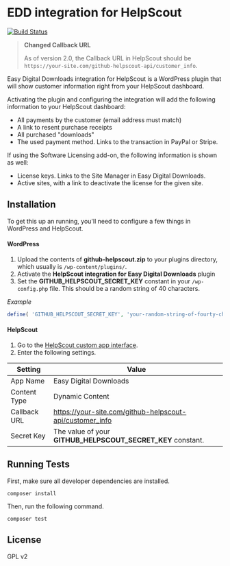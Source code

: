 EDD integration for HelpScout
=============

[![Build Status](https://api.travis-ci.org/dannyvankooten/github-helpscout.png?branch=master)](https://travis-ci.org/dannyvankooten/github-helpscout)


> **Changed Callback URL**
>
> As of version 2.0, the Callback URL in HelpScout should be `https://your-site.com/github-helpscout-api/customer_info`.


Easy Digital Downloads integration for HelpScout is a WordPress plugin that will show customer information right from your HelpScout dashboard.

Activating the plugin and configuring the integration will add the following information to your HelpScout dashboard:

- All payments by the customer (email address must match)
- A link to resent purchase receipts
- All purchased "downloads"
- The used payment method. Links to the transaction in PayPal or Stripe.

If using the Software Licensing add-on, the following information is shown as well:

- License keys. Links to the Site Manager in Easy Digital Downloads.
- Active sites, with a link to deactivate the license for the given site.


## Installation

To get this up an running, you'll need to configure a few things in WordPress and HelpScout.

#### WordPress

1. Upload the contents of **github-helpscout.zip** to your plugins directory, which usually is `/wp-content/plugins/`.
1. Activate the **HelpScout integration for Easy Digital Downloads** plugin
1. Set the **GITHUB_HELPSCOUT_SECRET_KEY** constant in your `/wp-config.php` file. This should be a random string of 40 characters.


_Example_

```php
define( 'GITHUB_HELPSCOUT_SECRET_KEY', 'your-random-string-of-fourty-characters!' );
```

#### HelpScout

1. Go to the [HelpScout custom app interface](https://secure.helpscout.net/apps/custom/).
1. Enter the following settings.

| Setting     	| Value						                               	|
|--------------	|-------------------------------------------------------	|
| App Name     	| Easy Digital Downloads                                	|
| Content Type 	| Dynamic Content                                       	|
| Callback URL 	| https://your-site.com/github-helpscout-api/customer_info 	|
| Secret Key   	| The value of your **GITHUB_HELPSCOUT_SECRET_KEY** constant.  	|


## Running Tests

First, make sure all developer dependencies are installed.

```
composer install
```

Then, run the following command.

```
composer test
```

## License

GPL v2